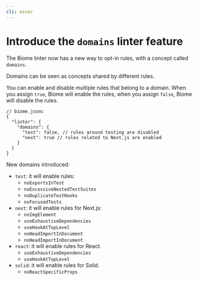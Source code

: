 ```yaml
---
cli: minor
---
```


# Introduce the `domains` linter feature

The Biome linter now has a new way to opt-in rules, with a concept called `domains`.

Domains can be seen as concepts shared by different rules.

You can enable and disable multiple rules that belong to a domain. When you assign `true`, Biome will enable the rules, when you assign `false`, Biome will disable the rules.

```json5
// biome.jsonc
{
  "linter": {
    "domains": {
      "test": false, // rules around testing are disabled
      "next": true // rules related to Next.js are enabled
    }
  }
}
```

New domains introduced:

- `test`: it will enable rules:
  - `noExportsInTest`
  - `noExcessiveNestedTestSuites`
  - `noDuplicateTestHooks`
  - `noFocusedTests`
- `next`: it will enable rules for Next.js:
  - `noImgElement`
  - `useExhaustiveDependencies`
  - `useHookAtTopLevel`
  - `noHeadImportInDocument`
  - `noHeadImportInDocument`
- `react`: it will enable rules for React.
  - `useExhaustiveDependencies`
  - `useHookAtTopLevel`
- `solid`: it will enable rules for Solid.
  - `noReactSpecificProps`

